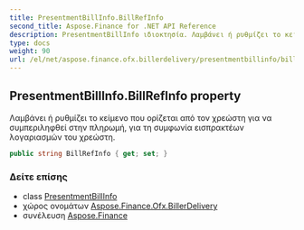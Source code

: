 ```yaml
---
title: PresentmentBillInfo.BillRefInfo
second_title: Aspose.Finance for .NET API Reference
description: PresentmentBillInfo ιδιοκτησία. Λαμβάνει ή ρυθμίζει το κείμενο που ορίζεται από τον χρεώστη για να συμπεριληφθεί στην πληρωμή για τη συμφωνία εισπρακτέων λογαριασμών του χρεώστη.
type: docs
weight: 90
url: /el/net/aspose.finance.ofx.billerdelivery/presentmentbillinfo/billrefinfo/
---
```

## PresentmentBillInfo.BillRefInfo property

Λαμβάνει ή ρυθμίζει το κείμενο που ορίζεται από τον χρεώστη για να συμπεριληφθεί στην πληρωμή, για τη συμφωνία εισπρακτέων λογαριασμών του χρεώστη.

```csharp
public string BillRefInfo { get; set; }
```

### Δείτε επίσης

* class [PresentmentBillInfo](../)
* χώρος ονομάτων [Aspose.Finance.Ofx.BillerDelivery](../../presentmentbillinfo/)
* συνέλευση [Aspose.Finance](../../../)


